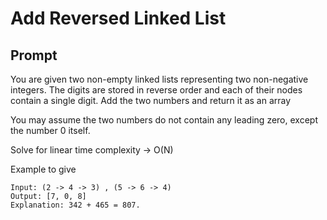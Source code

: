 # Add Reversed Linked List
## Prompt

You are given two non-empty linked lists representing two non-negative integers. The digits are stored in reverse order and each of their nodes contain a single digit. Add the two numbers and return it as an array

You may assume the two numbers do not contain any leading zero, except the number 0 itself.

Solve for linear time complexity -> O(N)

Example to give
```
Input: (2 -> 4 -> 3) , (5 -> 6 -> 4)
Output: [7, 0, 8]
Explanation: 342 + 465 = 807.

```
